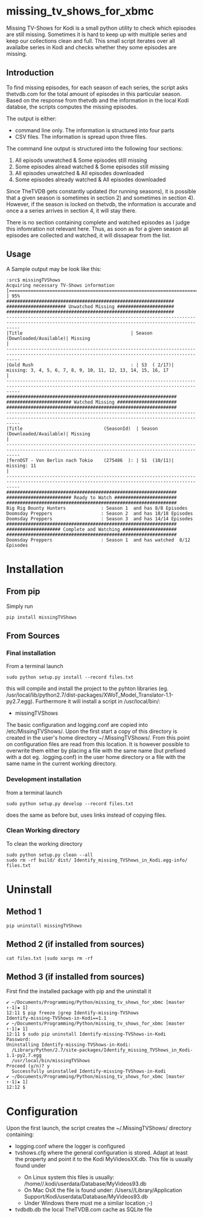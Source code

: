 # missing_tv_shows_for_xbmc


Missing TV-Shows for Kodi is a small python utility to check which episodes are still missing. Sometimes it is hard to keep up with multiple series and keep our collections clean and full. This small script iterates over all availalbe series in Kodi and checks whether they some episodes are missing.


## Introduction

To find missing episodes, for each season of each series, the script asks thetvdb.com for the total amount of episodes in this particular season. Based on the response from thetvdb and the information in the local Kodi databse, the scripts computes the missing episodes.

The output is either:
* command line only. The information is structured into four parts
* CSV files. The information is spread upon three files.

The command line output is structured into the following four sections:

1. All episods unwatched & Some episodes still missing
2. Some episodes alread watched & Some episodes still missing
3. All episodes unwatched & All episodes downloaded
4. Some episodes already watched & All episodes downloaded

Since TheTVDB gets constantly updated (for running seasons), it is possible that a given season is sometimes in section 2) and sometimes in section 4). However, if the season is locked on thetvdb, the information is accurate and once a a series arrives in section 4, it will stay there.

There is no section containing complete and watched episodes as I judge this infomration not relevant here. Thus, as soon as for a given season all episodes are collected and watched, it will dissapear from the list.


## Usage

A Sample output may be look like this:
```
:src$ missingTVShows
Acquiring necessary TV-Shows information
[===============================================================================================     ] 95%
##############################################################
###################### Unwatched Missing #####################
##############################################################
-------------------------------------------------------------------------------------------------------------------------------------------------
|Title                                        | Season (Downloaded/Available)| Missing                                                                   |
-------------------------------------------------------------------------------------------------------------------------------------------------
|Gold Rush                                    : | S3  ( 2/17)| missing: 3, 4, 5, 6, 7, 8, 9, 10, 11, 12, 13, 14, 15, 16, 17                        |
-------------------------------------------------------------------------------------------------------------------------------------------------
###############################################################
######################## Watched Missing ######################
###############################################################
-------------------------------------------------------------------------------------------------------------------------------------------------
|Title                              (SeasonId)  | Season (Downloaded/Available)| Missing                                                                   |
-------------------------------------------------------------------------------------------------------------------------------------------------
|fernOST - Von Berlin nach Tokio    (275486  ): | S1  (10/11)| missing: 11                                                                        |
-------------------------------------------------------------------------------------------------------------------------------------------------
###############################################################
######################## Ready to Watch #######################
###############################################################
Big Rig Bounty Hunters             : Season 1  and has 8/8 Episodes
Doomsday Preppers                  : Season 2  and has 18/18 Episodes
Doomsday Preppers                  : Season 3  and has 14/14 Episodes
###############################################################
#################### Complete and Watching ####################
###############################################################
Doomsday Preppers                  : Season 1  and has watched  8/12 Episodes

```

# Installation

## From pip

Simply run
```
pip install missingTVShows
```

## From Sources

### Final installation

From a terminal launch
```
sudo python setup.py install --record files.txt
```
this will compile and install the project to the pyhton libraries (eg. /usr/local/lib/python2.7/dist-packages/XWoT_Model_Translator-1.1-py2.7.egg). Furthermore it will install a script in /usr/local/bin/:
* missingTVShows

The basic configuration and logging.conf are copied into /etc/MissingTVShows/. Upon the first start a copy of this directory is created in the user's home directory ~/.MissingTVShows/. From this point on configuration files are read from this location. It is however possible to overwrite them either by placing a file with the same name (but prefixed with a dot eg. .logging.conf) in the user home directory or a file with the same name in the current working directory.

### Development installation

from a terminal launch
```
sudo python setup.py develop --record files.txt
```
does the same as before but, uses links instead of copying files.

### Clean Working directory

To clean the working directory
```
sudo python setup.py clean --all
sudo rm -rf build/ dist/ Identify_missing_TVShows_in_Kodi.egg-info/ files.txt
```

# Uninstall

## Method 1
```
pip uninstall missingTVShows
```

## Method 2 (if installed from sources)
```
cat files.txt |sudo xargs rm -rf
```
## Method 3  (if installed from sources)

First find the installed package with pip and the uninstall it
```
✔ ~/Documents/Programming/Python/missing_tv_shows_for_xbmc [master ↑·1|✚ 1]
12:11 $ pip freeze |grep Identify-missing-TVShows
Identify-missing-TVShows-in-Kodi==1.1
✔ ~/Documents/Programming/Python/missing_tv_shows_for_xbmc [master ↑·1|✚ 1]
12:11 $ sudo pip uninstall Identify-missing-TVShows-in-Kodi
Password:
Uninstalling Identify-missing-TVShows-in-Kodi:
  /Library/Python/2.7/site-packages/Identify_missing_TVShows_in_Kodi-1.1-py2.7.egg
  /usr/local/bin/missingTVShows
Proceed (y/n)? y
  Successfully uninstalled Identify-missing-TVShows-in-Kodi
✔ ~/Documents/Programming/Python/missing_tv_shows_for_xbmc [master ↑·1|✚ 1]
12:12 $
```

# Configuration

Upon the first launch, the script creates the ~/.MissingTVShows/ directory containing:
* logging.conf where the logger is configured
* tvshows.cfg where the general configuration is stored. Adapt at least the <db> property and point it to the Kodi MyVideosXX.db. This file is usually found under
    * On Linux system this files is usually: /home/<username>/.kodi/userdata/Database/MyVideos93.db
    * On Mac OsX the file is found under: /Users/<username>/Library/Application Support/Kodi/userdata/Database/MyVideos93.db
    * Under Windows there must me a simliar location ;-)
* tvdbdb.db the local TheTVDB.com cache as SQLite file

